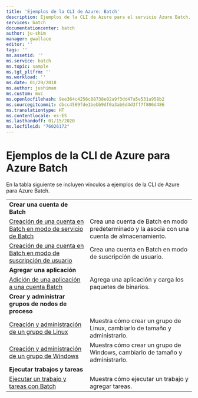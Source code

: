 ```yaml
---
title: 'Ejemplos de la CLI de Azure: Batch'
description: Ejemplos de la CLI de Azure para el servicio Azure Batch. Aprenda a crear una cuenta de Batch y a agregar una aplicación.
services: batch
documentationcenter: batch
author: ju-shim
manager: gwallace
editor: ''
tags: ''
ms.assetid: ''
ms.service: batch
ms.topic: sample
ms.tgt_pltfrm: ''
ms.workload: ''
ms.date: 01/29/2018
ms.author: jushiman
ms.custom: mvc
ms.openlocfilehash: 9ee364c4256c88738e02a9f3dd47a5e531a958b2
ms.sourcegitcommit: dbcc4569fde1bebb9df0a3ab6d4d3ff7f806d486
ms.translationtype: HT
ms.contentlocale: es-ES
ms.lasthandoff: 01/15/2020
ms.locfileid: "76026172"
---
```

# <a name="azure-cli-examples-for-azure-batch"></a>Ejemplos de la CLI de Azure para Azure Batch

En la tabla siguiente se incluyen vínculos a ejemplos de la CLI de Azure para Azure Batch.

|  |  |
|---|---|
|**Crear una cuenta de Batch**||
| [Creación de una cuenta en Batch en modo de servicio de Batch](./scripts/batch-cli-sample-create-account.md) | Crea una cuenta de Batch en modo predeterminado y la asocia con una cuenta de almacenamiento. |
| [Creación de una cuenta en Batch en modo de suscripción de usuario](./scripts/batch-cli-sample-create-user-subscription-account.md) | Crea una cuenta en Batch en modo de suscripción de usuario. |
|**Agregar una aplicación**||
| [Adición de una aplicación a una cuenta Batch](./scripts/batch-cli-sample-add-application.md) | Agrega una aplicación y carga los paquetes de binarios.|
|**Crear y administrar grupos de nodos de proceso**||
| [Creación y administración de un grupo de Linux](./scripts/batch-cli-sample-manage-linux-pool.md) | Muestra cómo crear un grupo de Linux, cambiarlo de tamaño y administrarlo. |
| [Creación y administración de un grupo de Windows](./scripts/batch-cli-sample-manage-windows-pool.md) | Muestra cómo crear un grupo de Windows, cambiarlo de tamaño y administrarlo. |
|**Ejecutar trabajos y tareas**||
| [Ejecutar un trabajo y tareas con Batch](./scripts/batch-cli-sample-run-job.md) | Muestra cómo ejecutar un trabajo y agregar tareas. |

